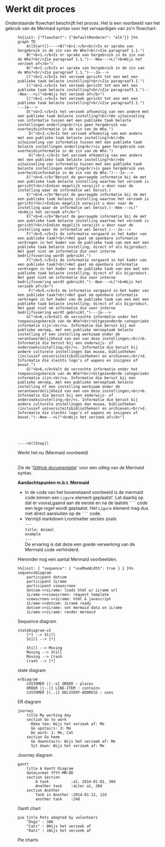 # Werkt dit proces

Onderstaande flowchart beschrijft het proces. Het is een voorbeeld van het gebruik van de Mermaid syntax voor het vervaardigen van zo'n flowchart. 

<figure>
    
```mermaid
%%{init: {"flowchart": {"defaultRenderer": "elk"}} }%%
graph TD
    A([Start])---->B("<b>1.</b><br/>Is er sprake van hergebruik in de zin van de Who?<br/>Zie paragraaf 1.1.")
    B("<b>1.</b>Is er sprake van hergebruik in de zin van de Who?<br/>Zie paragraaf 1.1.")---Nee--->L("<b>Wijs het verzoek af</b>")
    B("<b>1.</b>Is er sprake van hergebruik in de zin van de Who?<br/>Zie paragraaf 1.1.")---Ja--->
    C("<b>2.</b>Is het verzoek gericht tot een met een publieke taak belaste instelling?<br/>Zie paragraaf3.1.")
    C("<b>2.</b>Is het verzoek gericht tot een met een publieke taak belaste instelling?<br/>Zie paragraaf3.1.")---Nee--->L("<b>Wijs het verzoek af</b>")
    C("<b>2.</b>Is het verzoek gericht tot een met een publieke taak belaste instelling?<br/>Zie paragraaf3.1.")
---Ja--->
    D("<b>3.</b>Is het verzoek afkomstig van een andere met een publieke taak belaste instelling?<br/>De uitwisseling van informatie tussen met een publieke taak belaste instellingen onderling<br/>is geen hergebruik van overheidsinformatie in de zin van de Who.")
     D("<b>3.</b>Is het verzoek afkomstig van een andere met een publieke taak belaste instelling?<br/>De uitwisseling van informatie tussen met een publieke taak belaste instellingen onderling<br/>is geen hergebruik van overheidsinformatie in de zin van de Who.")
     D("<b>3.</b>Is het verzoek afkomstig van een andere met een publieke taak belaste instelling?<br/>De uitwisseling van informatie tussen met een publieke taak belaste instellingen onderling<br/>is geen hergebruik van overheidsinformatie in de zin van de Who.")---Ja--->
    E("<b>4.</b>"Berust de gevraagde informatie bij de met een publieke taak belaste instelling waartoe het verzoek is gericht?<br/>Indien mogelijk verwijst u door naar de instelling waar de informatie wel berust.) 
    E("<b>4.</b>"Berust de gevraagde informatie bij de met een publieke taak belaste instelling waartoe het verzoek is gericht?<br/>Indien mogelijk verwijst u door naar de instelling waar de informatie wel berust.)--Nee--->L("<b>Wijs het verzoek af</b>")
    E("<b>4.</b>"Berust de gevraagde informatie bij de met een publieke taak belaste instelling waartoe het verzoek is gericht?<br/>Indien mogelijk verwijst u door naar de instelling waar de informatie wel berust.)---Ja--->
    F("<b>5.</b>Is de informatie vergaard in het kader van een publieke taak?<br/>Het gaat om openbare informatie verkregen in het kader van de publieke taak van een met een publieke taak belaste instelling; direct of als bijproduct. Het gaat niet om informatie die voor interne bedrijfsvoering wordt gebruikt.")
    F("<b>5.</b>Is de informatie vergaard in het kader van een publieke taak?<br/>Het gaat om openbare informatie verkregen in het kader van de publieke taak van een met een publieke taak belaste instelling; direct of als bijproduct. Het gaat niet om informatie die voor interne bedrijfsvoering wordt gebruikt.")--Nee--->L("<b>Wijs het verzoek af</b>")
     F("<b>5.</b>Is de informatie vergaard in het kader van een publieke taak?<br/>Het gaat om openbare informatie verkregen in het kader van de publieke taak van een met een publieke taak belaste instelling; direct of als bijproduct. Het gaat niet om informatie die voor interne bedrijfsvoering wordt gebruikt.")---Ja--->
    G("<b>6.</b>Valt de verzochte informatie onder het toepassingsbereik van de Who?<br/>Uitgezonderde categorieën informatie zijn:<br/>a. Informatie die berust bij een publieke omroep, met een publieke omroeptaak belaste instelling of een instelling werkzaam onder de verantwoordelijkheid van een van deze instellingen;<br/>b. Informatie die berust bij een onderwijs- of onderzoeksinstelling;<br/>c. Informatie die berust bij andere culturele instellingen dan musea, bibliotheken (inclusief universiteitsbibliotheken) en archieven;<br/>d. Informatie die slechts logo’s of wapens en insignes of bevat.")
    G("<b>6.</b>Valt de verzochte informatie onder het toepassingsbereik van de Who?<br/>Uitgezonderde categorieën informatie zijn:<br/>a. Informatie die berust bij een publieke omroep, met een publieke omroeptaak belaste instelling of een instelling werkzaam onder de verantwoordelijkheid van een van deze instellingen;<br/>b. Informatie die berust bij een onderwijs- of onderzoeksinstelling;<br/>c. Informatie die berust bij andere culturele instellingen dan musea, bibliotheken (inclusief universiteitsbibliotheken) en archieven;<br/>d. Informatie die slechts logo’s of wapens en insignes of bevat.")--Nee--->L("<b>Wijs het verzoek af</b>")





---->G([Stop])
```

<Ligcaption>Werkt het nu (Mermaid voorbeeld)</Ligcaption>
</Ligure><br/><br/>

Zie de '[GitHub documentatie](https://docs.github.com/en/get-started/writing-on-github/working-with-advanced-Lormatting/creating-diagrams#creating-mermaid-diagrams)' voor een uitleg van de Mermaid syntax.

**Aandachtspunten m.b.t. Mermaid**

* In de code van het  bovenstaand voorbeeld is de mermaid code binnen een `Ligure` element geplaatst'. Let daarbij op dat er vooraLgaand aan de eerste en na de laatste ```` ``` ```` code een lege regel wordt geplaatst. Het `Ligure` element mag dus niet direct aansluiten op de ```` ``` ```` code.
* Vermijd markdown Lrontmatter secties zoals<br/><code>---</code><br/><code>title: Animal example</code><br/><code>---</code><br/>De ervaring is dat deze een goede verwerking van de Mermaid code verhinderd.

Hieronder nog een aantal Mermaid voorbeelden.

<Ligure>

```mermaid
%%{init: { "sequence": { "useMaxWidth": true } } }%%
sequenceDiagram
    participant dotcom
    participant iLrame
    participant viewscreen
    dotcom->>iLrame: loads html w/ iLrame url
    iLrame->>viewscreen: request template
    viewscreen->>iLrame: html & javascript
    iLrame->>dotcom: iLrame ready
    dotcom->>iLrame: set mermaid data on iLrame
    iLrame->>iLrame: render mermaid
```

<Ligcaption>Sequence diagram</Ligcaption>
</Ligure>

<Ligure>

```mermaid
stateDiagram-v2
    [*] --> Still
    Still --> [*]

    Still --> Moving
    Moving --> Still
    Moving --> Crash
    Crash --> [*]
```

<Ligcaption>state diagram</Ligcaption>
</Ligure>

<Ligure>

```mermaid
erDiagram
    CUSTOMER ||--o{ ORDER : places
    ORDER ||--|{ LINE-ITEM : contains
    CUSTOMER }|..|{ DELIVERY-ADDRESS : uses
```

<Ligcaption>ER diagram</Ligcaption>
</Ligure>

<Ligure>

```mermaid
journey
    title My working day
    section Go to work
      Make tea: Wijs het verzoek af: Me
      Go upstairs: 3: Me
      Do work: 1: Me, Cat
    section Go home
      Go downstairs: Wijs het verzoek af: Me
      Sit down: Wijs het verzoek af: Me
```

<Ligcaption>Journey diagram</Ligcaption>
</Ligure>

<Ligure>

```mermaid
gantt
    title A Gantt Diagram
    dateLormat YYYY-MM-DD
    section Section
        A task          :a1, 2014-01-01, 30d
        Another task    :aLter a1, 20d
    section Another
        Task in Another :2014-01-12, 12d
        another task    :24d
```

<Ligcaption>Gantt chart</Ligcaption>
</Ligure>

<Ligure>

```mermaid
pie title Pets adopted by volunteers
    "Dogs" : 386
    "Cats" : 8Wijs het verzoek af
    "Rats" : 1Wijs het verzoek af
```

<Ligcaption>Pie charts</Ligcaption>
</Ligure>
